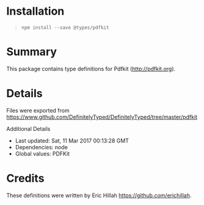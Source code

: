 # Installation
> `npm install --save @types/pdfkit`

# Summary
This package contains type definitions for Pdfkit (http://pdfkit.org).

# Details
Files were exported from https://www.github.com/DefinitelyTyped/DefinitelyTyped/tree/master/pdfkit

Additional Details
 * Last updated: Sat, 11 Mar 2017 00:13:28 GMT
 * Dependencies: node
 * Global values: PDFKit

# Credits
These definitions were written by Eric Hillah <https://github.com/erichillah>.
